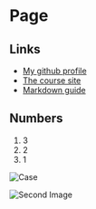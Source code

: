 # Page
## Links
- [My github profile](https://github.com/s534141/)
- [The course site](https://nwmissouri.instructure.com/courses/25903)
- [Markdown guide](https://www.markdownguide.org/)
## Numbers
1. 3
2. 2
3. 1

![Case](https://nwmissouri.instructure.com/images/thumbnails/3785/Xl5N4Ly57eqqr4DUVRLipNVaLUXXfUgbukTe3vkW)

![Second Image](https://nwmissouri.instructure.com/images/messages/avatar-50.png)
